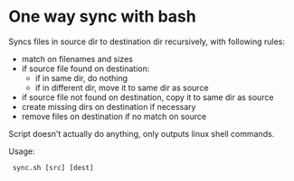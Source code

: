 # One way sync with bash

Syncs files in source dir to destination dir recursively, with following rules:

* match on filenames and sizes
* if source file found on destination:
  * if in same dir, do nothing
  * if in different dir, move it to same dir as source
* if source file not found on destination, copy it to same dir as source
* create missing dirs on destination if necessary
* remove files on destination if no match on source

Script doesn't actually do anything, only outputs linux shell commands.

Usage:
```
 sync.sh [src] [dest]
```
